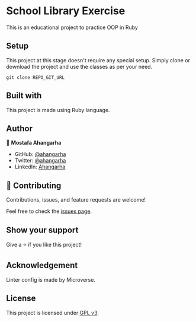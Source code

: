 # School Library Exercise

This is an educational project to practice OOP in Ruby

## Setup

This project at this stage doesn't require any special setup. Simply clone or
download the project and use the classes as per your need.

`git clone REPO_GIT_URL`

## Built with

This project is made using Ruby language.

## Author

👤 **Mostafa Ahangarha**

- GitHub: [@ahangarha](https://github.com/ahangarha)
- Twitter: [@ahangarha](https://twitter.com/ahangarha)
- LinkedIn: [Ahangarha](https://linkedin.com/in/ahangarha)

## 🤝 Contributing

Contributions, issues, and feature requests are welcome!

Feel free to check the [issues page](../../issues/).

## Show your support

Give a ⭐️ if you like this project!

## Acknowledgement

Linter config is made by Microverse.

## License

This project is licensed under [GPL v3](./LICENSE).

